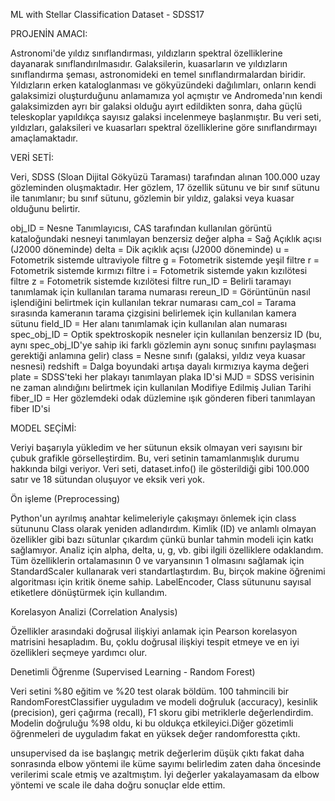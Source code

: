 ML with Stellar Classification Dataset - SDSS17

PROJENİN AMACI:

Astronomi'de yıldız sınıflandırması, yıldızların spektral özelliklerine dayanarak sınıflandırılmasıdır. 
Galaksilerin, kuasarların ve yıldızların sınıflandırma şeması, astronomideki en temel sınıflandırmalardan biridir. 
Yıldızların erken kataloglanması ve gökyüzündeki dağılımları, onların kendi galaksimizi oluşturduğunu anlamamıza yol açmıştır ve 
Andromeda'nın kendi galaksimizden ayrı bir galaksi olduğu ayırt edildikten sonra, daha güçlü teleskoplar yapıldıkça sayısız galaksi incelenmeye başlanmıştır. 
Bu veri seti, yıldızları, galaksileri ve kuasarları spektral özelliklerine göre sınıflandırmayı amaçlamaktadır.

VERİ SETİ:

Veri, SDSS (Sloan Dijital Gökyüzü Taraması) tarafından alınan 100.000 uzay gözleminden oluşmaktadır. 
Her gözlem, 17 özellik sütunu ve bir sınıf sütunu ile tanımlanır; bu sınıf sütunu, gözlemin bir yıldız, galaksi veya kuasar olduğunu belirtir.

obj_ID = Nesne Tanımlayıcısı, CAS tarafından kullanılan görüntü kataloğundaki nesneyi tanımlayan benzersiz değer
alpha = Sağ Açıklık açısı (J2000 döneminde)
delta = Dik açıklık açısı (J2000 döneminde)
u = Fotometrik sistemde ultraviyole filtre
g = Fotometrik sistemde yeşil filtre
r = Fotometrik sistemde kırmızı filtre
i = Fotometrik sistemde yakın kızılötesi filtre
z = Fotometrik sistemde kızılötesi filtre
run_ID = Belirli taramayı tanımlamak için kullanılan tarama numarası
rereun_ID = Görüntünün nasıl işlendiğini belirtmek için kullanılan tekrar numarası
cam_col = Tarama sırasında kameranın tarama çizgisini belirlemek için kullanılan kamera sütunu
field_ID = Her alanı tanımlamak için kullanılan alan numarası
spec_obj_ID = Optik spektroskopik nesneler için kullanılan benzersiz ID (bu, aynı spec_obj_ID'ye sahip iki farklı gözlemin aynı sonuç sınıfını paylaşması gerektiği anlamına gelir)
class = Nesne sınıfı (galaksi, yıldız veya kuasar nesnesi)
redshift = Dalga boyundaki artışa dayalı kırmızıya kayma değeri
plate = SDSS'teki her plakayı tanımlayan plaka ID'si
MJD = SDSS verisinin ne zaman alındığını belirtmek için kullanılan Modifiye Edilmiş Julian Tarihi
fiber_ID = Her gözlemdeki odak düzlemine ışık gönderen fiberi tanımlayan fiber ID'si

MODEL SEÇİMİ:

Veriyi başarıyla yükledim ve her sütunun eksik olmayan veri sayısını bir çubuk grafikle görselleştirdim. Bu, veri setinin tamamlanmışlık durumu hakkında bilgi veriyor.
Veri seti, dataset.info() ile gösterildiği gibi 100.000 satır ve 18 sütundan oluşuyor ve eksik veri yok.

Ön işleme (Preprocessing)

Python'un ayrılmış anahtar kelimeleriyle çakışmayı önlemek için class sütununu Class olarak yeniden adlandırdım.
Kimlik (ID) ve anlamlı olmayan özellikler gibi bazı sütunlar çıkardım çünkü bunlar tahmin modeli için katkı sağlamıyor. Analiz için alpha, delta, u, g, vb. gibi ilgili özelliklere odaklandım.
Tüm özelliklerin ortalamasının 0 ve varyansının 1 olmasını sağlamak için StandardScaler kullanarak veri standartlaştırdım. Bu, birçok makine öğrenimi algoritması için kritik öneme sahip.
LabelEncoder, Class sütununu sayısal etiketlere dönüştürmek için kullandım.

Korelasyon Analizi (Correlation Analysis)

Özellikler arasındaki doğrusal ilişkiyi anlamak için Pearson korelasyon matrisini hesapladım. Bu, çoklu doğrusal ilişkiyi tespit etmeye ve en iyi özellikleri seçmeye yardımcı olur.

Denetimli Öğrenme (Supervised Learning - Random Forest)

Veri setini %80 eğitim ve %20 test olarak böldüm.
100 tahmincili bir RandomForestClassifier uyguladım ve modeli doğruluk (accuracy), kesinlik (precision), geri çağırma (recall), F1 skoru gibi metriklerle değerlendirdim.
Modelin doğruluğu %98 oldu, ki bu oldukça etkileyici.Diğer gözetimli öğrenmeleri de uyguladım fakat en yüksek değer randomforestta çıktı.

unsupervised da ise başlangıç metrik değerlerim düşük çıktı fakat daha sonrasında elbow yöntemi ile küme sayımı belirledim zaten daha öncesinde verilerimi scale etmiş ve azaltmıştım.
İyi değerler yakalayamasam da elbow yöntemi ve scale ile daha doğru sonuçlar elde ettim.

